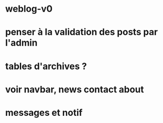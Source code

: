 # weblog-v0

# penser à la validation des posts par l'admin
# tables d'archives ?
# voir navbar, news contact about
# messages et notif


